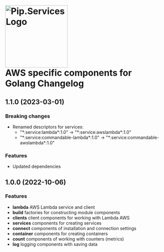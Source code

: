 # <img src="https://uploads-ssl.webflow.com/5ea5d3315186cf5ec60c3ee4/5edf1c94ce4c859f2b188094_logo.svg" alt="Pip.Services Logo" width="200"> <br/> AWS specific components for Golang Changelog

## <a name="1.1.0"></a> 1.1.0 (2023-03-01)

### Breaking changes
* Renamed descriptors for services:
    - "\*:service:lambda\*:1.0" -> "\*:service:awslambda\*:1.0"
    - "\*:service:commandable-lambda\*:1.0" -> "\*:service:commandable-awslambda\*:1.0"

### Features
- Updated dependencies


## <a name="1.0.0"></a> 1.0.0 (2022-10-06)

### Features
* **lambda** AWS Lambda service and client
* **build** factories for constructing module components
* **clients** client components for working with Lambda AWS
* **services**  components for creating services
* **connect** components of installation and connection settings
* **container**  components for creating containers
* **count** components of working with counters (metrics)
* **log** logging components with saving data


